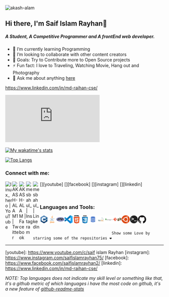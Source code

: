 <p align="left"> <img src="https://komarev.com/ghpvc/?username=akash-alam&label=Views&color=blue&style=plastic" alt="akash-alam" /> </p>

## Hi there, I'm Saif Islam Rayhan👋
##### A Student, A Competitive Programmer and A frontEnd web developer.

- 🌱 I’m currently learning Programming
- 👯 I’m looking to collaborate with other content creators
- 🥅 Goals: Try to Contribute more to Open Source projects
- ⚡ Fun fact: I love to Traveling, Watching Movie, Hang out and Photography 
- 💬 Ask me about anything [here](https://www.linkedin.com/in/md-rayhan-507823328/)

<!--- 
  if you have forked this to use on your profile, 
  Change the `github-readme-stats.anuraghazra1.vercel.app` to `github-readme-stats.vercel.app` 
--->

<!-- Change the `github-readme-stats.anuraghazra1.vercel.app` to `github-readme-stats.vercel.app`  -->
https://www.linkedin.com/in/md-raihan-cse/

![My github stats](https://github.com/saif-islam-rayhan/saif-islam-rayhan/edit/main/README.md)

<!--- GitHub Extra Pins
[![ReadMe Card](https://github-readme-stats.vercel.app/api/pin/?username=akash-alam&repo=Competitive-Programming)](https://github.com/anuraghazra/github-readme-stats) -->


[![My wakatime's stats](https://github-readme-stats.vercel.app/api/wakatime?username=mdrayhan75&theme=transparent)](https://github.com/anuraghazra/github-readme-stats)


[![Top Langs](https://github-readme-stats.vercel.app/api/top-langs/?username=md-rayhan&layout=compact&theme=transparent)](https://github.com/anuraghazra/github-readme-stats)


<!---
### Spotify Playing 🎧

[<img src="https://now-playing-codestackr.vercel.app/api/spotify-playing" alt="I'm not in Spotify now!" width="350" />](https://open.spotify.com/user/swyqyimdc12jajde4vpwd2x1b)
 -->

### Connect with me:

[<img align="left" alt="linux_hero | YouTube" width="22px" colour="white" src="https://cdn-icons-png.flaticon.com/512/1384/1384060.png" />][youtube]
[<img align="left" alt="AKASH-ALAM1 | Twitter" width="22px" src="https://cdn-icons-png.flaticon.com/512/733/733579.png" />][twitter]
[<img align="left" alt="AKASH-ALAM | Facebook" width="22px" src="https://cdn-icons-png.flaticon.com/512/5968/5968764.png" />][facebook]
[<img align="left" alt="mesbahul_ | Instagram" width="22px" src="https://cdn-icons-png.flaticon.com/512/2111/2111463.png" />][instagram]
[<img align="left" alt="mesbahul_ | Linkedin" width="22px" src="https://cdn-icons-png.flaticon.com/512/3536/3536505.png" />][linkedin]


<br />

### Languages and Tools:


<img align="left" alt="C++" width="26px" src="https://raw.githubusercontent.com/github/explore/80688e429a7d4ef2fca1e82350fe8e3517d3494d/topics/cpp/cpp.png" />
<img align="left" alt="Java" width="26px" src="https://raw.githubusercontent.com/github/explore/80688e429a7d4ef2fca1e82350fe8e3517d3494d/topics/java/java.png" />
<img align="left" alt="Php" width="26px" src="https://raw.githubusercontent.com/github/explore/ccc16358ac4530c6a69b1b80c7223cd2744dea83/topics/php/php.png" />
<img align="left" alt="Visual Studio Code" width="26px" src="https://raw.githubusercontent.com/github/explore/80688e429a7d4ef2fca1e82350fe8e3517d3494d/topics/visual-studio-code/visual-studio-code.png" />
<img align="left" alt="HTML5" width="26px" src="https://raw.githubusercontent.com/github/explore/80688e429a7d4ef2fca1e82350fe8e3517d3494d/topics/html/html.png" />
<img align="left" alt="CSS3" width="26px" src="https://raw.githubusercontent.com/github/explore/80688e429a7d4ef2fca1e82350fe8e3517d3494d/topics/css/css.png" /><img align="left" alt="SQL" width="26px" src="https://raw.githubusercontent.com/github/explore/80688e429a7d4ef2fca1e82350fe8e3517d3494d/topics/sql/sql.png" />
<img align="left" alt="MySQL" width="26px" src="https://raw.githubusercontent.com/github/explore/80688e429a7d4ef2fca1e82350fe8e3517d3494d/topics/mysql/mysql.png" />
<img align="left" alt="MongoDB" width="26px" src="https://raw.githubusercontent.com/github/explore/80688e429a7d4ef2fca1e82350fe8e3517d3494d/topics/mongodb/mongodb.png" />
<img align="left" alt="Git" width="26px" src="https://raw.githubusercontent.com/github/explore/80688e429a7d4ef2fca1e82350fe8e3517d3494d/topics/git/git.png" />
<img align="left" alt="Ubuntu" width="26px" src="https://raw.githubusercontent.com/github/explore/80688e429a7d4ef2fca1e82350fe8e3517d3494d/topics/ubuntu/ubuntu.png" />
<img align="left" alt="Terminal" width="26px" src="https://raw.githubusercontent.com/github/explore/80688e429a7d4ef2fca1e82350fe8e3517d3494d/topics/terminal/terminal.png" />
<img align="left" alt="GitHub" width="26px" src="https://raw.githubusercontent.com/github/explore/78df643247d429f6cc873026c0622819ad797942/topics/github/github.png" />

<br />
<br />
<p aligh = "middle">

                                       Show some Love by starring some of the repositories ❤️

</p>

---
[twitter]: https://twitter.com/saifislamrayhan
[youtube]: https://www.youtube.com/c/saif islam Rayhan
[instagram]: https://www.instagram.com/saifislamrayhan75/
[facebook]: https://www.facebook.com/saifislamrayhan2/
[linkedin]: https://www.linkedin.com/in/md-raihan-cse/

*NOTE: Top languages does not indicate my skill level or something like that, it's a github metric of which languages i have the most code on github, it's a new feature of [github-readme-stats](https://github.com/anuraghazra/github-readme-stats)*
